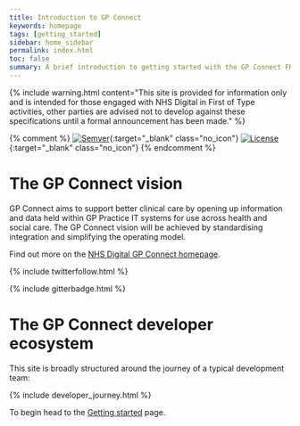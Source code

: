 ```yaml
---
title: Introduction to GP Connect
keywords: homepage
tags: [getting_started]
sidebar: home_sidebar
permalink: index.html
toc: false
summary: A brief introduction to getting started with the GP Connect FHIR&reg; APIs
---
```


{% include warning.html content="This site is provided for information only and is intended for those engaged with NHS Digital in First of Type activities, other parties are advised not to develop against these specifications until a formal announcement has been made." %}

{% comment %}
[![Semver](http://img.shields.io/badge/semver-2.0.0-yellow.svg)](http://semver.org/spec/v2.0.0.html){:target="_blank" class="no_icon"} [![License](http://img.shields.io/:license-apache2-blue.svg)](http://www.apache.org/licenses/LICENSE-2.0.html){:target="_blank" class="no_icon"} 
{% endcomment %}

# The GP Connect vision #

GP Connect aims to support better clinical care by opening up information and data held within GP Practice IT systems for use across health and social care. The GP Connect vision will be achieved by standardising integration and simplifying the operating model.

Find out more on the [NHS Digital GP Connect homepage](https://digital.nhs.uk/services/gp-connect).

{% include twitterfollow.html %}

{% include gitterbadge.html %}

# The GP Connect developer ecosystem #

This site is broadly structured around the journey of a typical development team:

{% include developer_journey.html %}

To begin head to the [Getting started](overview_engage.html) page.

